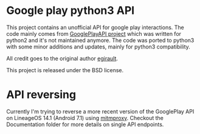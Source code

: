 # Google play python3 API

This project contains an unofficial API for google play interactions. The code mainly comes from
[GooglePlayAPI project](https://github.com/egirault/googleplay-api/) which was written for python2 and it's not
maintained anymore. The code was ported to python3 with some minor additions and updates, mainly for python3 compatibility.

All credit goes to the original author [egirault](https://github.com/egirault).

This project is released under the BSD license.

# API reversing

Currently I'm trying to reverse a more recent version of the GooglePlay API on LineageOS 14.1 (Android 7.1) using [mitmproxy](https://mitmproxy.org/).
Checkout the Documentation folder for more details on single API endpoints.
